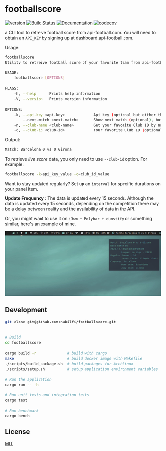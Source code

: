 # footballscore

[![version](https://img.shields.io/crates/v/footballscore?color=blue&logo=rust&style=flat-square)](https://crates.io/crates/footballscore)
[![Build Status](https://github.com/nubilfi/footballscore/actions/workflows/rust.yml/badge.svg)](https://github.com/nubilfi/footballscore/actions?branch=main)
[![Documentation](https://docs.rs/footballscore/badge.svg)](https://docs.rs/footballscore/latest/footballscore/)
[![codecov](https://codecov.io/gh/nubilfi/footballscore/graph/badge.svg?token=SRGOFSB31Q)](https://codecov.io/gh/nubilfi/footballscore)

a CLI tool to retreive football score from api-football.com. You will need to obtain an `API_KEY` by signing up at dashboard.api-football.com.

Usage:

```bash
footballscore
Utility to retreive football score of your favorite team from api-football.com

USAGE:
    footballscore [OPTIONS]

FLAGS:
    -h, --help      Prints help information
    -V, --version   Prints version information

OPTIONS:
    -k, --api-key <api-key>             Api key (optional but either this or API_KEY environment variable must exist)
        --next-match <next-match>       Show next match (optional), but it must be `1`
    -n, --club-name <club-name>         Get your favorite Club ID by name (optional)
    -c, --club-id <club-id>             Your favorite Club ID (optional), if not specified `529 (Barcelona)` will be assumed
```

Output:

```bash
Match: Barcelona 0 vs 0 Girona
```

To retrieve _live score_ data, you only need to use `--club-id` option. For example:

```bash
footballscore -k=api_key_value -c=club_id_value
```

Want to stay updated regularly? Set up an `interval` for specific durations on your panel item.

**Update Frequency** : The data is updated every 15 seconds. Although the data is updated every 15 seconds, depending on the competition there may be a delay between reality and the availability of data in the API.

Or, you might want to use it on `i3wm + Polybar + dunstify` or something similar, here's an example of mine.

![image](https://github.com/nubilfi/footballscore/blob/main/i3wm/footballscore-i3wm.png "image")

## Development

```bash
git clone git@github.com:nubilfi/footballscore.git


# Build
cd footballscore

cargo build -r              # build with cargo
make                        # build docker image with Makefile
./scripts/build_package.sh  # build packages for ArchLinux
./scripts/setup.sh          # setup application environment variables

# Run the application
cargo run -- -h

# Run unit tests and integration tests
cargo test

# Run benchmark
cargo bench
```

## License

[MIT](https://github.com/nubilfi/footballscore/blob/main/LICENSE)
